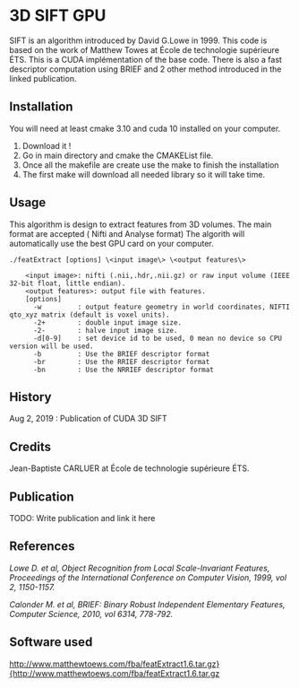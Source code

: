<snippet>
  <content>
  
# 3D SIFT GPU

SIFT is an algorithm introduced by David G.Lowe in 1999. 
This code is based on the work of Matthew Towes at École de technologie supérieure ÉTS.
This is a CUDA implémentation of the base code. 
There is also a fast descriptor computation using BRIEF and 2 other method introduced in the linked publication.

## Installation

You will need at least cmake 3.10 and cuda 10 installed on your computer. 
1. Download it !
2. Go in main directory and cmake the CMAKEList file. 
3. Once all the makefile are create use the make to finish the installation
4. The first make will download all needed library so it will take time.

## Usage

This algorithm is design to extract features from 3D volumes. The main format are accepted ( Nifti and Analyse format)
The algorith will automatically use the best GPU card on your computer. 

    ./featExtract [options] \<input image\> \<output features\>
  
		<input image>: nifti (.nii,.hdr,.nii.gz) or raw input volume (IEEE 32-bit float, little endian).
		<output features>: output file with features.
		[options]
		  -w         : output feature geometry in world coordinates, NIFTI qto_xyz matrix (default is voxel units).
		  -2+        : double input image size.
		  -2-        : halve input image size.
		  -d[0-9]    : set device id to be used, 0 mean no device so CPU version will be used.
		  -b         : Use the BRIEF descriptor format
		  -br        : Use the RRIEF descriptor format
		  -bn        : Use the NRRIEF descriptor format

## History

Aug 2, 2019 : Publication of CUDA 3D SIFT

## Credits

Jean-Baptiste CARLUER at École de technologie supérieure ÉTS.

## Publication

TODO: Write publication and link it here

## References

*Lowe D. et al, Object Recognition from Local Scale-Invariant Features, Proceedings of the International Conference on Computer Vision, 1999, vol 2, 1150-1157.*

*Calonder M. et al, BRIEF: Binary Robust Independent Elementary Features, Computer Science, 2010, vol 6314, 778-792.*

## Software used
http://www.matthewtoews.com/fba/featExtract1.6.tar.gz}{http://www.matthewtoews.com/fba/featExtract1.6.tar.gz

</content>
</snippet>
